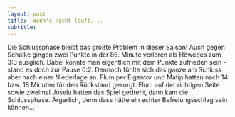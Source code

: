 ```yaml
---
layout: post
title:  Wenn's nicht läuft....
subtitle:  
---
```


Die Schlussphase bleibt das größte Problem in dieser Saison! Auch gegen Schalke gingen zwei Punkte in der 86. Minute verloren als Höwedes zum 3:3 ausglich. Dabei konnte man eigentlich mit dem Punkte zufrieden sein - stand es doch zur Pause 0:2. Dennoch fühlte sich das ganze am Schluss aber nach einer Niederlage an. Flum per Eigentor und Matip hatten nach 14 bzw. 18 Minuten für den Rückstand gesorgt. Flum auf der richtigen Seite sowie zweimal Joselu hatten das Spiel gedreht, dann kam die Schlussphase. Ärgerlich, denn dass hätte ein echter Befreiungsschlag sein können...


